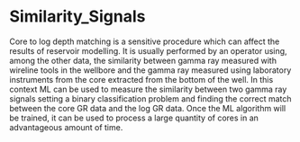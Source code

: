 # Similarity_Signals


Core to log depth matching is a sensitive procedure which can affect the results of reservoir modelling. It is usually performed by an operator using, among the other data, the similarity between gamma ray measured with wireline tools in the wellbore and the gamma ray measured using laboratory instruments from the core extracted from the bottom of the well. In this context ML can be used to measure the similarity between two gamma ray signals setting a binary classification problem and finding the correct match between the core GR data and the log GR data. Once the ML algorithm will be trained, it can be used to process a large quantity of cores in an advantageous amount of time.

